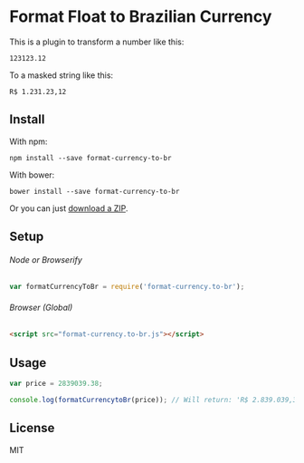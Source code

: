 # Format Float to Brazilian Currency
This is a plugin to transform a number like this:
```
123123.12
```
To a masked string like this:
```
R$ 1.231.23,12
```

## Install

With npm:
```
npm install --save format-currency-to-br
```

With bower:
```
bower install --save format-currency-to-br
```

Or you can just [download a ZIP](https://github.com/brunoti/format-currency-to-br/archive/master.zip).

## Setup

###### Node or Browserify
``` js
var formatCurrencyToBr = require('format-currency.to-br');
```

###### Browser (Global)
``` html
<script src="format-currency.to-br.js"></script>
```

## Usage
``` js
var price = 2839039.38;

console.log(formatCurrencytoBr(price)); // Will return: 'R$ 2.839.039,38'
```

## License

MIT
